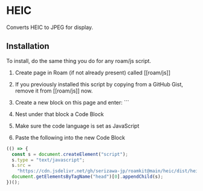 # HEIC

Converts HEIC to JPEG for display.

## Installation

To install, do the same thing you do for any roam/js script.

1. Create page in Roam (if not already present) called [[roam/js]]

1. If you previously installed this script by copying from a GitHub Gist, remove it from [[roam/js]] now.

1. Create a new block on this page and enter: ```

1. Nest under that block a Code Block

1. Make sure the code language is set as JavaScript

1. Paste the following into the new Code Block

```javascript
(() => {
  const s = document.createElement("script");
  s.type = "text/javascript";
  s.src =
    "https://cdn.jsdelivr.net/gh/serizawa-jp/roamkit@main/heic/dist/heic.min.js";
  document.getElementsByTagName("head")[0].appendChild(s);
})();
```
